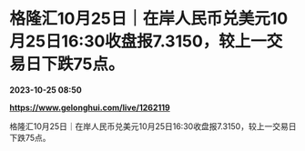 # 格隆汇10月25日｜在岸人民币兑美元10月25日16:30收盘报7.3150，较上一交易日下跌75点。

**2023-10-25 08:50**

**https://www.gelonghui.com/live/1262119**

格隆汇10月25日｜在岸人民币兑美元10月25日16:30收盘报7.3150，较上一交易日下跌75点。